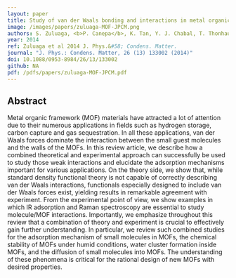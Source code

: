 ```yaml
---
layout: paper
title: Study of van der Waals bonding and interactions in metal organic framework materials
image: /images/papers/zuluaga-MOF-JPCM.png
authors: S. Zuluaga, <b>P. Canepa</b>, K. Tan, Y. J. Chabal, T. Thonhauser.
year: 2014
ref: Zuluaga et al 2014 J. Phys.&#58; Condens. Matter.
journal: "J. Phys.: Condens. Matter, 26 (13) 133002 (2014)"
doi: 10.1088/0953-8984/26/13/133002
github: NA
pdf: /pdfs/papers/zuluaga-MOF-JPCM.pdf
---
```


## Abstract

Metal organic framework (MOF) materials have attracted a lot of attention due to their numerous applications in fields such as hydrogen storage, carbon capture and gas sequestration. In all these applications, van der Waals forces dominate the interaction between the small guest molecules and the walls of the MOFs. In this review article, we describe how a combined theoretical and experimental approach can successfully be used to study those weak interactions and elucidate the adsorption mechanisms important for various applications. On the theory side, we show that, while standard density functional theory is not capable of correctly describing van der Waals interactions, functionals especially designed to include van der Waals forces exist, yielding results in remarkable agreement with experiment. From the experimental point of view, we show examples in which IR adsorption and Raman spectroscopy are essential to study molecule/MOF interactions. Importantly, we emphasize throughout this review that a combination of theory and experiment is crucial to effectively gain further understanding. In particular, we review such combined studies for the adsorption mechanism of small molecules in MOFs, the chemical stability of MOFs under humid conditions, water cluster formation inside MOFs, and the diffusion of small molecules into MOFs. The understanding of these phenomena is critical for the rational design of new MOFs with desired properties.